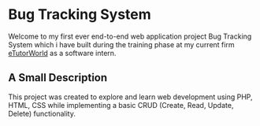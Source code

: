 # Bug Tracking System

Welcome to my first ever end-to-end web application project Bug Tracking System which i have built during the training phase at my current firm [eTutorWorld](https://www.etutorworld.com) as a software intern.

## A Small Description
This project was created to explore and learn web development using PHP, HTML, CSS while implementing a basic CRUD (Create, Read, Update, Delete) functionality.